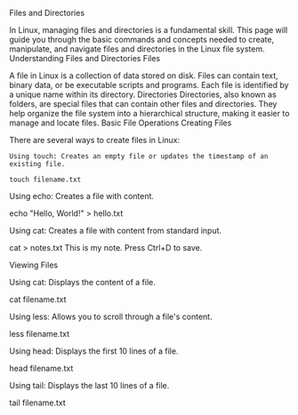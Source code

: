Files and Directories

In Linux, managing files and directories is a fundamental skill. This page will guide you through the basic commands and concepts needed to create, manipulate, and navigate files and directories in the Linux file system.
Understanding Files and Directories
Files

A file in Linux is a collection of data stored on disk. Files can contain text, binary data, or be executable scripts and programs. Each file is identified by a unique name within its directory.
Directories
Directories, also known as folders, are special files that can contain other files and directories. They help organize the file system into a hierarchical structure, making it easier to manage and locate files.
Basic File Operations
Creating Files

There are several ways to create files in Linux:

    Using touch: Creates an empty file or updates the timestamp of an existing file.

    touch filename.txt

Using echo: Creates a file with content.

echo "Hello, World!" > hello.txt

Using cat: Creates a file with content from standard input.

cat > notes.txt
This is my note.
Press Ctrl+D to save.

Viewing Files

Using cat: Displays the content of a file.

cat filename.txt

Using less: Allows you to scroll through a file's content.

less filename.txt

Using head: Displays the first 10 lines of a file.

head filename.txt

Using tail: Displays the last 10 lines of a file.

tail filename.txt
